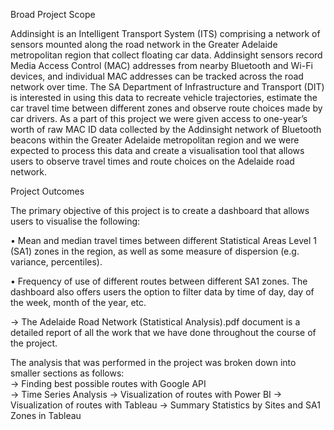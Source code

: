 Broad Project Scope

Addinsight is an Intelligent Transport System (ITS) comprising a network of sensors mounted along the road network in the Greater Adelaide metropolitan region that collect floating car data. Addinsight sensors record Media Access Control (MAC) addresses from nearby Bluetooth and Wi-Fi devices, and individual MAC addresses can be tracked across the road network over time. The SA Department of Infrastructure and Transport (DIT) is interested in using this data to recreate vehicle trajectories, estimate the car travel time between different zones and observe route choices made by car drivers.
As a part of this project we were given access to one-year’s worth of raw MAC ID data collected by the Addinsight network of Bluetooth beacons within the Greater Adelaide metropolitan region and we were expected to process this data and create a visualisation tool that allows users to observe travel times and route choices on the Adelaide road network.

Project Outcomes

The primary objective of this project is to create a dashboard that allows users to visualise the following:

•	Mean and median travel times between different Statistical Areas Level 1 (SA1) zones in the region, as well as some measure of dispersion (e.g. variance, percentiles).

•	Frequency of use of different routes between different SA1 zones. 
The dashboard also offers users the option to filter data by time of day, day of the week, month of the year, etc.

-> The Adelaide Road Network (Statistical Analysis).pdf document is a detailed report of all the work that we have done throughout the course of the project.

The analysis that was performed in the project was broken down into smaller sections as follows:
<br /> -> Finding best possible routes with Google API
<br /> -> Time Series Analysis
-> Visualization of routes with Power BI
-> Visualization of routes with Tableau
-> Summary Statistics by Sites and SA1 Zones in Tableau
